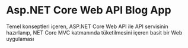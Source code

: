 # Asp.NET Core Web API Blog App

Temel konseptleri içeren, ASP.NET Core Web API ile API servisinin hazırlanıp, NET Core MVC katmanında tüketilmesini içeren basit bir Web uygulaması 